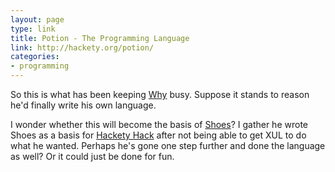 ```yaml
---
layout: page
type: link
title: Potion - The Programming Language
link: http://hackety.org/potion/
categories: 
- programming
---
```

So this is what has been keeping [Why](http://whytheluckystiff.net/) busy. Suppose it stands to reason he'd finally write his own language.

I wonder whether this will become the basis of [Shoes](http://shoooes.net/)? I gather he wrote Shoes as a basis for [Hackety Hack](http://hacketyhack.net/) after not being able to get XUL to do what he wanted. Perhaps he's gone one step further and done the language as well? Or it could just be done for fun.
